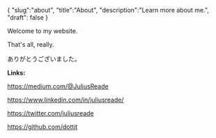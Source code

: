 {
  "slug":"about",
  "title":"About",
  "description":"Learn more about me.",
  "draft": false
}

Welcome to my website.

That's all, really.

ありがとうございました。

**Links:**

https://medium.com/@JuliusReade

https://www.linkedin.com/in/juliusreade/

https://twitter.com/juliusreade

https://github.com/dottjt
